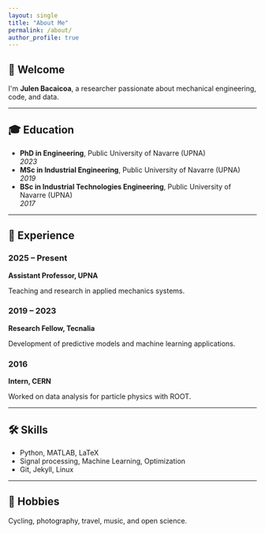 ```yaml
---
layout: single
title: "About Me"
permalink: /about/
author_profile: true
---
```


## 👋 Welcome

I'm **Julen Bacaicoa**, a researcher passionate about mechanical engineering, code, and data.

---

## 🎓 Education

- **PhD in Engineering**, Public University of Navarre (UPNA)  
  *2023*
- **MSc in Industrial Engineering**, Public University of Navarre (UPNA)   
  *2019*
- **BSc in Industrial Technologies Engineering**, Public University of Navarre (UPNA)   
  *2017*

---

## 💼 Experience

<div class="timeline">
  <div class="container left">
    <div class="content">
      <h3>2025 – Present</h3>
      <strong>Assistant Professor, UPNA</strong>
      <p>Teaching and research in applied mechanics systems.</p>
    </div>
  </div>

  <div class="container right">
    <div class="content">
      <h3>2019 – 2023</h3>
      <strong>Research Fellow, Tecnalia</strong>
      <p>Development of predictive models and machine learning applications.</p>
    </div>
  </div>

  <div class="container left">
    <div class="content">
      <h3>2016</h3>
      <strong>Intern, CERN</strong>
      <p>Worked on data analysis for particle physics with ROOT.</p>
    </div>
  </div>
</div>


---

## 🛠 Skills

- Python, MATLAB, LaTeX  
- Signal processing, Machine Learning, Optimization  
- Git, Jekyll, Linux

---

## 🌱 Hobbies

Cycling, photography, travel, music, and open science.
